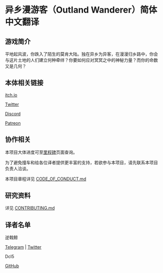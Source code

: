 # 异乡漫游客（Outland Wanderer）简体中文翻译


## 游戏简介

平地起风波，你跌入了陌生的莫肯大陆。独在异乡为异客，在漫漫归乡路中，你会与这片土地的人们建立何种牵绊？你要如何应对冥冥之中的神秘力量？而你的命数又是几何？


## 本体相关链接

[itch.io](https://f1shsticker.itch.io/outland-wanderer)

[Twitter](https://twitter.com/OutlandWanderer)

[Discord](https://discord.gg/QnbJMGhZhV)

[Patreon](https://www.patreon.com/OutlandWanderer)


## 协作相关

本项目大体进度可至[里程碑](https://github.com/COPtimer/Outland-Wanderer-Simplified-Chinese/milestones)页面查询。

为了避免撞车和给各位译者提供更丰富的支持，若欲参与本项目，请先联系本项目负责人洽谈。

本项目章程详见 [CODE_OF_CONDUCT.md](CODE_OF_CONDUCT.md)


## 研究资料

详见 [CONTRIBUTING.md](CONTRIBUTING.md)


## 译者名单

逆戟鲸

[Telegram](https://t.me/COPtimer1974) | [Twitter](https://twitter.com/COPtimer_1974)

Dcl5

[GitHub](https://github.com/1910857)
